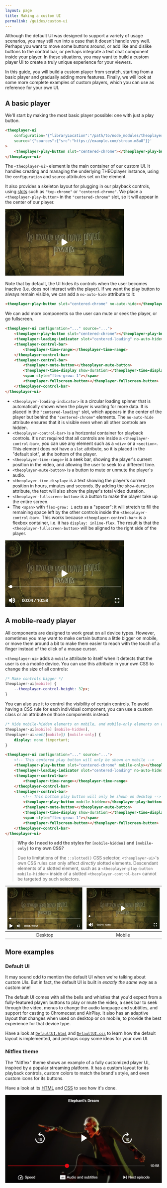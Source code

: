 ```yaml
---
layout: page
title: Making a custom UI
permalink: /guides/custom-ui
---
```


Although the default UI was designed to support a variety of usage scenarios, you may still run into a case that it doesn't handle very well. Perhaps you want to move some buttons around, or add like and dislike buttons to the control bar, or perhaps integrate a text chat component inside your player. In these situations, you may want to build a custom player UI to create a truly unique experience for your viewers.

In this guide, you will build a custom player from scratch, starting from a basic player and gradually adding more features. Finally, we will look at some more complete examples of custom players, which you can use as reference for your own UI.

## A basic player

We'll start by making the most basic player possible: one with just a play button.

```html
<theoplayer-ui
    configuration='{"libraryLocation":"/path/to/node_modules/theoplayer/","license":"your_theoplayer_license_goes_here"}'
    source='{"sources":{"src":"https://example.com/stream.m3u8"}}'
>
    <theoplayer-play-button slot="centered-chrome"></theoplayer-play-button>
</theoplayer-ui>
```

The `<theoplayer-ui>` element is the main container of our custom UI. It handles creating and managing the underlying THEOplayer instance, using the `configuration` and `source` attributes set on the element.

It also provides a skeleton layout for plugging in our playback controls, using [slots](https://developer.mozilla.org/en-US/docs/Web/Web_Components/Using_templates_and_slots#adding_flexibility_with_slots) such as `"top-chrome"` or `"centered-chrome"`. We place a `<theoplayer-play-button>` in the `"centered-chrome"` slot, so it will appear in the center of our player.

![Screenshot](../assets/custom-ui-basic.png)

Note that by default, the UI hides its controls when the user becomes inactive (i.e. does not interact with the player). If we want the play button to always remain visible, we can add a `no-auto-hide` attribute to it:

```html
<theoplayer-play-button slot="centered-chrome" no-auto-hide></theoplayer-play-button>
```

We can add more components so the user can mute or seek the player, or go fullscreen.

```html
<theoplayer-ui configuration="..." source="...">
    <theoplayer-play-button slot="centered-chrome"></theoplayer-play-button>
    <theoplayer-loading-indicator slot="centered-loading" no-auto-hide></theoplayer-loading-indicator>
    <theoplayer-control-bar>
        <theoplayer-time-range></theoplayer-time-range>
    </theoplayer-control-bar>
    <theoplayer-control-bar>
        <theoplayer-mute-button></theoplayer-mute-button>
        <theoplayer-time-display show-duration></theoplayer-time-display>
        <span style="flex-grow: 1"></span>
        <theoplayer-fullscreen-button></theoplayer-fullscreen-button>
    </theoplayer-control-bar>
</theoplayer-ui>
```

-   `<theoplayer-loading-indicator>` is a circular loading spinner that is automatically shown when the player is waiting for more data. It is placed in the `"centered-loading"` slot, which appears in the center of the player but behind the `"centered-chrome"` elements. The `no-auto-hide` attribute ensures that it is visible even when all other controls are hidden.
-   `<theoplayer-control-bar>` is a horizontal container for playback controls. It's not required that all controls are inside a `<theoplayer-control-bar>`, you can use any element such as a `<div>` or a `<section>`. This element does not have a `slot` attribute, so it is placed in the "default slot", at the bottom of the player.
-   `<theoplayer-time-range>` is a seek bar, showing the player's current position in the video, and allowing the user to seek to a different time.
-   `<theoplayer-mute-button>` is a button to mute or unmute the player's audio.
-   `<theoplayer-time-display>` is a text showing the player's current position in hours, minutes and seconds. By adding the `show-duration` attribute, the text will also show the player's total video duration.
-   `<theoplayer-fullscreen-button>` is a button to make the player take up the entire screen.
-   The `<span>` with `flex-grow: 1` acts as a "spacer": it will stretch to fill the remaining space left by the other controls inside the `<theoplayer-control-bar>`. This works because `<theoplayer-control-bar>` is a flexbox container, i.e. it has `display: inline-flex`. The result is that the `<theoplayer-fullscreen-button>` will be aligned to the right side of the player.

![Screenshot](../assets/custom-ui-seekbar.png)

## A mobile-ready player

All components are designed to work great on all device types. However, sometimes you may want to make certain buttons a little bigger on mobile, or move them around a bit to make them easier to reach with the touch of a finger instead of the click of a mouse cursor.

`<theoplayer-ui>` adds a `mobile` attribute to itself when it detects that the user is on a mobile device. You can use this attribute in your own CSS to change the size of all controls:

```css
/* Make controls bigger */
theoplayer-ui[mobile] {
    --theoplayer-control-height: 32px;
}
```

You can also use it to control the visibility of certain controls. To avoid having a CSS rule for each individual component, you can use a custom class or an attribute on those components instead:

```css
/* Hide mobile-hidden elements on mobile, and mobile-only elements on desktop */
theoplayer-ui[mobile] [mobile-hidden],
theoplayer-ui:not([mobile]) [mobile-only] {
    display: none !important;
}
```

```html
<theoplayer-ui configuration="..." source="...">
    <!-- This centered play button will only be shown on mobile -->
    <theoplayer-play-button slot="centered-chrome" mobile-only></theoplayer-play-button>
    <theoplayer-loading-indicator slot="centered-loading" no-auto-hide></theoplayer-loading-indicator>
    <theoplayer-control-bar>
        <theoplayer-time-range></theoplayer-time-range>
    </theoplayer-control-bar>
    <theoplayer-control-bar>
        <!-- This bottom play button will only be shown on desktop -->
        <theoplayer-play-button mobile-hidden></theoplayer-play-button>
        <theoplayer-mute-button></theoplayer-mute-button>
        <theoplayer-time-display show-duration></theoplayer-time-display>
        <span style="flex-grow: 1"></span>
        <theoplayer-fullscreen-button></theoplayer-fullscreen-button>
    </theoplayer-control-bar>
</theoplayer-ui>
```

> **Why do I need to add the styles for `[mobile-hidden]` and `[mobile-only]` to my own CSS?**
>
> Due to limitations of the `::slotted()` CSS selector, `<theoplayer-ui>`'s own CSS rules can only affect _directly_ slotted elements. Descendant elements of a slotted element, such as a `<theoplayer-play-button mobile-hidden>` inside of a slotted `<theoplayer-control-bar>` cannot be targeted by such selectors.

| ![Screenshot on desktop](../assets/custom-ui-desktop.png) | ![Screenshot on mobile](../assets/custom-ui-mobile.png) |
| :-------------------------------------------------------: | :-----------------------------------------------------: |
|                          Desktop                          |                         Mobile                          |

## More examples

### Default UI

It may sound odd to mention the default UI when we're talking about custom UIs. But in fact, the default UI is built in _exactly the same way_ as a custom one!

The default UI comes with all the bells and whistles that you'd expect from a fully-featured player: buttons to play or mute the video, a seek bar to seek through the video, menus to change the audio language and subtitles, and support for casting to Chromecast and AirPlay. It also has an adaptive layout that changes when used on desktop or on mobile, to provide the best experience for that device type.

Have a look at [`DefaultUI.html`](https://github.com/THEOplayer/web-ui/blob/main/src/DefaultUI.html) and [`DefaultUI.css`](https://github.com/THEOplayer/web-ui/blob/main/src/DefaultUI.css) to learn how the default layout is implemented, and perhaps copy some ideas for your own UI.

### Nitflex theme

The "Nitflex" theme shows an example of a fully customized player UI, inspired by a popular streaming platform. It has a custom layout for its playback controls, custom colors to match the brand's style, and even custom icons for its buttons.

Have a look at its [HTML](https://github.com/THEOplayer/web-ui/blob/main/examples/nitflex.html) and [CSS](https://github.com/THEOplayer/web-ui/blob/main/examples/nitflex.css) to see how it's done.

![Screenshot](../assets/nitflex-theme.png)
